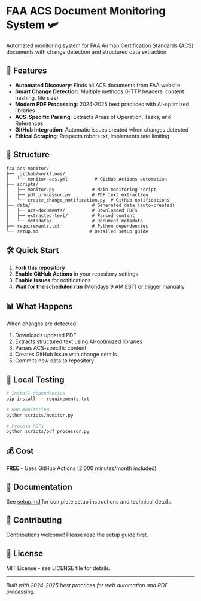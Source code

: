 # FAA ACS Document Monitoring System 🛩️

Automated monitoring system for FAA Airman Certification Standards (ACS) documents with change detection and structured data extraction.

## 🚀 Features

- **Automated Discovery**: Finds all ACS documents from FAA website
- **Smart Change Detection**: Multiple methods (HTTP headers, content hashing, file size)
- **Modern PDF Processing**: 2024-2025 best practices with AI-optimized libraries
- **ACS-Specific Parsing**: Extracts Areas of Operation, Tasks, and References
- **GitHub Integration**: Automatic issues created when changes detected
- **Ethical Scraping**: Respects robots.txt, implements rate limiting

## 📁 Structure

```
faa-acs-monitor/
├── .github/workflows/
│   └── monitor-acs.yml          # GitHub Actions automation
├── scripts/
│   ├── monitor.py              # Main monitoring script
│   ├── pdf_processor.py        # PDF text extraction
│   └── create_change_notification.py  # GitHub notifications
├── data/                       # Generated data (auto-created)
│   ├── acs-documents/          # Downloaded PDFs
│   ├── extracted-text/         # Parsed content
│   └── metadata/               # Document metadata
├── requirements.txt            # Python dependencies
└── setup.md                   # Detailed setup guide
```

## 🛠️ Quick Start

1. **Fork this repository**
2. **Enable GitHub Actions** in your repository settings
3. **Enable Issues** for notifications
4. **Wait for the scheduled run** (Mondays 9 AM EST) or trigger manually

## 📊 What Happens

When changes are detected:
1. Downloads updated PDF
2. Extracts structured text using AI-optimized libraries
3. Parses ACS-specific content
4. Creates GitHub Issue with change details
5. Commits new data to repository

## 🔧 Local Testing

```bash
# Install dependencies
pip install -r requirements.txt

# Run monitoring
python scripts/monitor.py

# Process PDFs
python scripts/pdf_processor.py
```

## 💰 Cost

**FREE** - Uses GitHub Actions (2,000 minutes/month included)

## 📖 Documentation

See [setup.md](setup.md) for complete setup instructions and technical details.

## 🤝 Contributing

Contributions welcome! Please read the setup guide first.

## 📄 License

MIT License - see LICENSE file for details.

---

*Built with 2024-2025 best practices for web automation and PDF processing.*